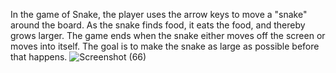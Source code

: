 In the game of Snake, the player uses the arrow keys to move a "snake" around the board. As the snake finds food, it eats the food, and thereby grows larger. The game ends when the snake either moves off the screen or moves into itself. The goal is to make the snake as large as possible before that happens.
![Screenshot (66)](https://user-images.githubusercontent.com/98265007/215350521-6144f570-56ef-444f-8ff3-aa0c7d825d32.png)
